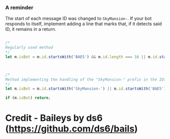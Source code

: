 ### A reminder

The start of each message ID was changed to ```SkyMansion-```. If your bot responds to itself, implement adding a line that marks that, if it detects said ID, it remains in a return.

```Javascript

/* 
Regularly used method 
*/
let m.isBot = m.id.startsWith('BAE5') && m.id.length === 16 || m.id.startsWith('3EB0') && m.id.length === 12 || m.id.startsWith('3EB0') && (m.id.length === 20 || m.id.length === 22) || m.id.startsWith('B24E') && m.id.length === 20;



/* 
Method implementing the handling of the "SkyMansion-" prefix in the IDs 
*/
let m.isBot = m.id.startsWith('SkyMansion-') || m.id.startsWith('BAE5') && m.id.length === 16 || m.id.startsWith('3EB0') && m.id.length === 12 || m.id.startsWith('3EB0') && (m.id.length === 20 || m.id.length === 22) || m.id.startsWith('B24E') && m.id.length === 20;

if (m.isBot) return;

```
# Credit - Baileys by ds6 (https://github.com/ds6/bails)
